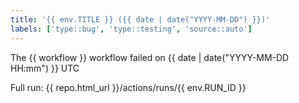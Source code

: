 ```yaml
---
title: '{{ env.TITLE }} ({{ date | date("YYYY-MM-DD") }})'
labels: ['type::bug', 'type::testing', 'source::auto']
---
```


The {{ workflow }} workflow failed on {{ date | date("YYYY-MM-DD HH:mm") }} UTC

Full run: {{ repo.html_url }}/actions/runs/{{ env.RUN_ID }}
